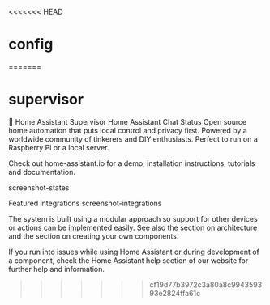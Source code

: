 <<<<<<< HEAD
# config
=======
# supervisor
:house_with_garden: Home Assistant Supervisor
Home Assistant Chat Status
Open source home automation that puts local control and privacy first. Powered by a worldwide community of tinkerers and DIY enthusiasts. Perfect to run on a Raspberry Pi or a local server.

Check out home-assistant.io for a demo, installation instructions, tutorials and documentation.

screenshot-states

Featured integrations
screenshot-integrations

The system is built using a modular approach so support for other devices or actions can be implemented easily. See also the section on architecture and the section on creating your own components.

If you run into issues while using Home Assistant or during development of a component, check the Home Assistant help section of our website for further help and information.
>>>>>>> cf19d77b3972c3a80a8c994359393e2824ffa61c
